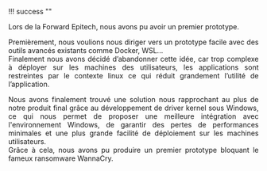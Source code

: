 !!! success ""
    <p style="text-align: justify; text-justify: inter-word;">
    Lors de la Forward Epitech, nous avons pu avoir un premier prototype.
    </p>
    <p style="text-align: justify; text-justify: inter-word;">
    Premièrement, nous voulions nous diriger vers un prototype facile avec des outils avancés existants comme Docker, WSL... <br>
    Finalement nous avons décidé d’abandonner cette idée, car trop complexe à déployer sur les machines des utilisateurs, les applications sont restreintes par le contexte linux ce qui réduit grandement l’utilité de l’application.
    </p>
    <p style="text-align: justify; text-justify: inter-word;">
    Nous avons finalement trouvé une solution nous rapprochant au plus de notre produit final grâce au développement de driver kernel sous Windows, ce qui nous permet de proposer une meilleure intégration avec l'environnement Windows, de garantir des pertes de performances minimales et une plus grande facilité de déploiement sur les machines utilisateurs.<br>
    Grâce à cela, nous avons pu produire un premier prototype bloquant le fameux ransomware WannaCry.
    </p>